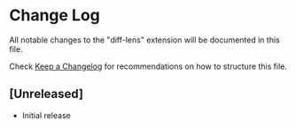 # Change Log

All notable changes to the "diff-lens" extension will be documented in this file.

Check [Keep a Changelog](http://keepachangelog.com/) for recommendations on how to structure this file.

## [Unreleased]

- Initial release